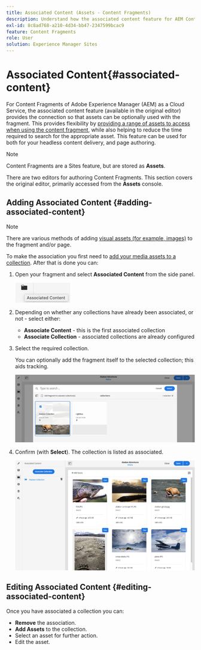 ```yaml
---
title: Associated Content (Assets - Content Fragments)
description: Understand how the associated content feature for AEM Content Fragments provides the connection so that assets can be optionally used with the fragment.
exl-id: 8c8ad768-a210-4d34-bb47-2347599bcac9
feature: Content Fragments
role: User
solution: Experience Manager Sites
---
```

# Associated Content{#associated-content}

For Content Fragments of Adobe Experience Manager (AEM) as a Cloud Service, the associated content feature (available in the original editor) provides the connection so that assets can be optionally used with the fragment. This provides flexibility by [providing a range of assets to access when using the content fragment](/help/assets/content-fragments/content-fragments.md#using-associated-content), while also helping to reduce the time required to search for the appropriate asset. This feature can be used for both for your headless content delivery, and page authoring.

>[!NOTE]
>
>Content Fragments are a Sites feature, but are stored as **Assets**. 
>
>There are two editors for authoring Content Fragments. This section covers the original editor, primarily accessed from the **Assets** console. 

## Adding Associated Content {#adding-associated-content}

>[!NOTE]
>
>There are various methods of adding [visual assets (for example, images)](/help/assets/content-fragments/content-fragments.md#fragments-with-visual-assets) to the fragment and/or page.

To make the association you first need to [add your media assets to a collection](/help/assets/manage-collections.md). After that is done you can:

1. Open your fragment and select **Associated Content** from the side panel.

   ![Associated Content](assets/cfm-assoc-content-01.png)

1. Depending on whether any collections have already been associated, or not - select either:

   * **Associate Content** - this is the first associated collection
   * **Associate Collection** - associated collections are already configured

1. Select the required collection.

   You can optionally add the fragment itself to the selected collection; this aids tracking.

   ![Select collection](assets/cfm-assoc-content-02.png)

1. Confirm (with **Select**). The collection is listed as associated.

   ![Confirmed association](assets/cfm-assoc-content-03.png)

## Editing Associated Content {#editing-associated-content}

Once you have associated a collection you can:

* **Remove** the association.
* **Add Assets** to the collection.
* Select an asset for further action.
* Edit the asset.
